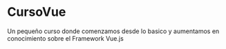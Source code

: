 # CursoVue
Un pequeño curso donde comenzamos desde lo basico y aumentamos en conocimiento sobre el Framework Vue.js
